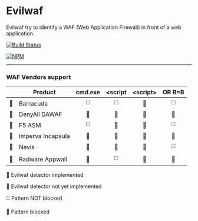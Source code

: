 # Evilwaf

Evilwaf try to identify a WAF (Web Application Firewall) in front of a web application.

[![Build Status](https://secure.travis-ci.org/eviltik/evilwaf.png)](http://travis-ci.org/eviltik/evilwaf)

[![NPM](https://nodei.co/npm-dl/evilwaf.png)](https://nodei.co/npm-dl/evilwaf/)

----

### WAF Vendors support


|                        | Product           | cmd.exe               | &lt;script            | &lt;script&gt;         | OR B=B                   |
| :--------------------: | ----------------- | :-------------------: | :-------------------: | :--------------------: | :----------------------: |
| :large_orange_diamond: | Barracuda         | :white_medium_square: | :white_medium_square: | :white_square_button:  | :white_medium_square:    |
| :large_blue_diamond:   | DenyAll DAWAF     | :white_square_button: | :white_square_button: | :white_square_button:  | :white_square_button:    |
| :large_orange_diamond: | F5 ASM            | :white_medium_square: | :white_square_button: | :white_square_button:  | :white_medium_square:    |
| :large_blue_diamond:   | Imperva Incapsula | :white_square_button: | :white_square_button: | :white_square_button:  | :white_square_button:    |
| :large_orange_diamond: | Nevis             | :white_square_button: | :white_square_button: | :white_square_button:  | :white_medium_square:    |
| :large_orange_diamond: | Radware Appwall   | :white_square_button: | :white_medium_square: | :white_square_button:  | :white_square_button:    |

:large_blue_diamond: Evilwaf detector implemented

:large_orange_diamond: Evilwaf detector not yet implemented

:white_medium_square: Pattern NOT blocked

:white_square_button: Pattern blocked

